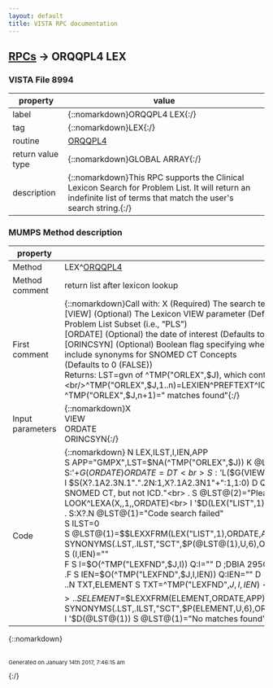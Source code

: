 ```yaml
---
layout: default
title: VISTA RPC documentation
---
```




## [RPCs](TableOfContent.md) &#8594; ORQQPL4 LEX 



### VISTA File 8994 


 property | value 
--- | --- 
 label | {::nomarkdown}ORQQPL4 LEX{:/}
 tag | {::nomarkdown}LEX{:/}
 routine | [ORQQPL4](http://code.osehra.org/dox/Routine_ORQQPL4_source.html)
 return value type | {::nomarkdown}GLOBAL ARRAY{:/}
 description | {::nomarkdown}This RPC supports the Clinical Lexicon Search for Problem List. It will return an indefinite list of terms that match the user's search string.{:/}


### MUMPS Method description

 property | value 
 --- | --- 
 Method | LEX^[ORQQPL4](http://code.osehra.org/dox/Routine_ORQQPL4_source.html)
 Method comment | return list after lexicon lookup
 First comment | {::nomarkdown}Call with: X           (Required) The search text entered by the user<br/>[VIEW]      (Optional) The Lexicon VIEW parameter (Defaults to<br/>Problem List Subset (i.e., "PLS")<br/>[ORDATE]    (Optional) the date of interest (Defaults to TODAY)<br/>[ORINCSYN]  (Optional) Boolean flag specifying whether or not to<br/>include synonyms for SNOMED CT Concepts<br/>(Defaults to 0 (FALSE))<br/>Returns: LST=gvn of ^TMP("ORLEX",$J), which contains search result set as:<br/>^TMP("ORLEX",$J,1..n)=LEXIEN^PREFTEXT^ICDCODE(S)^ICDIEN^CODESYS^CONCEPTID^DESIGID^ICDVER^PARENTSUBSCRIPT<br/>^TMP("ORLEX",$J,n+1)="<n> matches found"{:/}
 Input parameters | {::nomarkdown}X<br>VIEW<br>ORDATE<br>ORINCSYN{:/}
 Code | {::nomarkdown}  N LEX,ILST,I,IEN,APP<br> S APP="GMPX",LST=$NA(^TMP("ORLEX",$J)) K @LST<br> S:'+$G(ORDATE) ORDATE=DT<br> S:'$L($G(VIEW)) VIEW="PLS"<br> S ORINCSYN=+$G(ORINCSYN)<br> I $S(X?.1A2.3N.1".".2N:1,X?.1A2.3N1"+":1,1:0) D  Q<br> . S @LST@(1)="icd^Searching by code on the Problems Tab supports SNOMED CT, but not ICD."<br> . S @LST@(2)="Please try a different search"<br> D CONFIG^LEXSET(APP,VIEW,ORDATE)<br> D LOOK^LEXA(X,,1,,ORDATE)<br> I '$D(LEX("LIST",1)) D  G LEXX<br> . S:X?.N @LST@(1)="Code search failed"<br> S ILST=0<br> S @LST@(1)=$$LEXXFRM(LEX("LIST",1),ORDATE,APP),ILST=1<br> D:ORINCSYN SYNONYMS(.LST,.ILST,"SCT",$P(@LST@(1),U,6),ORDATE)<br> S (I,IEN)=""<br> F  S I=$O(^TMP("LEXFND",$J,I)) Q:I=""  D  ;DBIA 2950<br> .F  S IEN=$O(^TMP("LEXFND",$J,I,IEN)) Q:IEN=""  D<br> ..N TXT,ELEMENT S TXT=^TMP("LEXFND",$J,I,IEN)<br> ..S ELEMENT=IEN_U_TXT<br> ..S ELEMENT=$$LEXXFRM(ELEMENT,ORDATE,APP)<br> ..S ILST=ILST+1,@LST@(ILST)=ELEMENT<br> ..D:ORINCSYN SYNONYMS(.LST,.ILST,"SCT",$P(ELEMENT,U,6),ORDATE)<br> I '$D(@LST@(1)) S @LST@(1)="No matches found"<br> E  S @LST@(ILST+1)=ILST_$S(ILST=1:" match",1:" matches")_" found"{:/}

{::nomarkdown} <br/><br/><p style="font-size: 11px">Generated on January 14th 2017, 7:46:15 am</p>{:/}